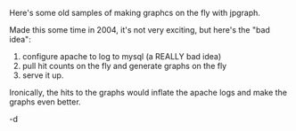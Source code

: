 Here's some old samples of making graphcs on the fly with jpgraph.

Made this some time in 2004, it's not very exciting, but here's the "bad idea":

1. configure apache to log to mysql (a REALLY bad idea)
2. pull hit counts on the fly and generate graphs on the fly
3. serve it up.

Ironically, the hits to the graphs would inflate the apache logs and make
the graphs even better.

-d
